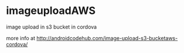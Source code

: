 # imageuploadAWS
image upload in s3 bucket in cordova 

more info at http://androidcodehub.com/image-upload-s3-bucketaws-cordova/
